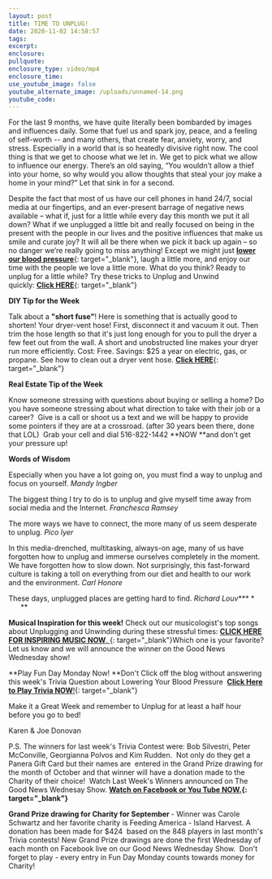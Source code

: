 ```yaml
---
layout: post
title: TIME TO UNPLUG!
date: 2020-11-02 14:58:57
tags:
excerpt:
enclosure:
pullquote:
enclosure_type: video/mp4
enclosure_time:
use_youtube_image: false
youtube_alternate_image: /uploads/unnamed-14.png
youtube_code:
---
```


For the last 9 months, we have quite literally been bombarded by images and influences daily. Some that fuel us and spark joy, peace, and a feeling of self-worth -- and many others, that create fear, anxiety, worry, and stress. Especially in a world that is so heatedly divisive right now. The cool thing is that we get to choose what we let in. We get to pick what we allow to influence our energy. There’s an old saying, “You wouldn’t allow a thief into your home, so why would you allow thoughts that steal your joy make a home in your mind?” Let that sink in for a second.

Despite the fact that most of us have our cell phones in hand 24/7, social media at our fingertips, and an ever-present barrage of negative news available – what if, just for a little while every day this month we put it all down? What if we unplugged a little bit and really focused on being in the present with the people in our lives and the positive influences that make us smile and curate joy? It will all be there when we pick it back up again – so no danger we’re really going to miss anything\! Except we might just&nbsp;[**lower our blood pressure**](https://t.e2ma.net/click/66ghbd/y0qeoac/2fdtnj){: target="_blank"}, laugh a little more, and enjoy our time with the people we love a little more. What do you think? Ready to unplug for a little while? Try these tricks to Unplug and Unwind quickly:&nbsp;[**Click HERE**](https://t.e2ma.net/click/66ghbd/y0qeoac/i8dtnj){: target="_blank"}

**DIY Tip for the Week**

Talk about a&nbsp;**"short fuse"**\! Here is something that is actually good to shorten\! Your dryer-vent hose\! First, disconnect it and vacuum it out. Then trim the hose length so that it's just long enough for you to pull the dryer a few feet out from the wall. A short and unobstructed line makes your dryer run more efficiently. Cost: Free. Savings: $25 a year on electric, gas, or propane. See how to clean out a dryer vent hose.&nbsp;[**Click HERE**](https://t.e2ma.net/click/66ghbd/y0qeoac/y0etnj){: target="_blank"}

**Real Estate Tip of the Week**

Know someone stressing with questions about buying or selling a home? Do you have someone stressing about what direction to take with their job or a career?&nbsp; Give is a call or shoot us a text and we will be happy to provide some pointers if they are at a crossroad. (after 30 years been there, done that LOL)&nbsp; Grab your cell and dial 516-822-1442&nbsp;**NOW&nbsp;**and don't get your pressure up\!

**Words of Wisdom**

Especially when you have a lot going on, you must find a way to unplug and focus on yourself. *Mandy Ingber*

The biggest thing I try to do is to unplug and give myself time away from social media and the Internet. *Franchesca Ramsey*

The more ways we have to connect, the more many of us seem desperate to unplug. *Pico Iyer*

In this media-drenched, multitasking, always-on age, many of us have forgotten how to unplug and immerse ourselves completely in the moment. We have forgotten how to slow down. Not surprisingly, this fast-forward culture is taking a toll on everything from our diet and health to our work and the environment. *Carl Honore*

These days, unplugged places are getting hard to find. *Richard Louv****&nbsp;* &nbsp; &nbsp; &nbsp; &nbsp; &nbsp; **

**Musical Inspiration for this week\!**&nbsp;Check out our musicologist's top songs about Unplugging and Unwinding during these stressful times:&nbsp;[**CLICK HERE FOR INSPIRING MUSIC NOW**.&nbsp;](https://t.e2ma.net/click/66ghbd/y0qeoac/etftnj){: target="_blank"}Which one is your favorite? Let us know and we will announce the winner on the Good News Wednesday show\!

**Play Fun Day Monday Now\!&nbsp;**Don't Click off the blog without answering this week's Trivia Question about Lowering Your Blood Pressure &nbsp;[**Click Here to Play Trivia NOW**\!](https://t.e2ma.net/click/66ghbd/y0qeoac/ulgtnj){: target="_blank"}

Make it a Great Week and remember to Unplug for at least a half hour before you go to bed\!

Karen & Joe Donovan&nbsp;

P.S. The winners for last week's Trivia Contest were: Bob Silvestri, Peter McConville, Georgianna Polvos and Kim Rudden. &nbsp;Not only do they get a Panera Gift Card but their names are&nbsp; entered in the Grand Prize drawing for the month of October and that winner will have a donation made to the Charity of their choice\! &nbsp;Watch Last Week's Winners announced on The Good News Wednesay Show.&nbsp;**[Watch on Facebook or You Tube NOW.](https://t.e2ma.net/click/66ghbd/y0qeoac/aehtnj){: target="_blank"}**

**Grand Prize drawing for Charity for September&nbsp;**\- Winner was Carole Schwartz and her favorite charity is Feeding America - Island Harvest. A donation has been made for $424&nbsp; based on the 848 players in last month's Trivia contests\! New Grand Prize drawings are done the first Wednesday of each month on Facebook live on our Good News Wednesday Show.&nbsp; Don't forget to play - every entry in Fun Day Monday counts towards money for Charity\!